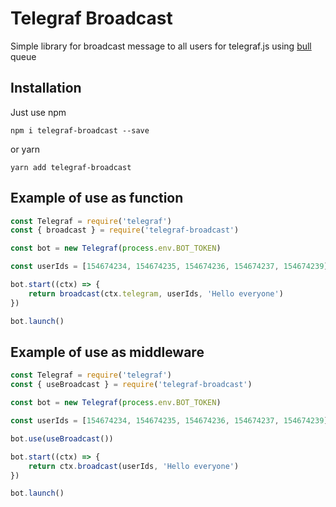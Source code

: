 # Telegraf Broadcast
Simple library for broadcast message to all users for telegraf.js using [bull](https://github.com/OptimalBits/bull) queue

## Installation
Just use npm

    npm i telegraf-broadcast --save
    
or yarn

    yarn add telegraf-broadcast
    
## Example of use as function

```javascript
const Telegraf = require('telegraf')
const { broadcast } = require('telegraf-broadcast')

const bot = new Telegraf(process.env.BOT_TOKEN)

const userIds = [154674234, 154674235, 154674236, 154674237, 154674239];

bot.start((ctx) => {
    return broadcast(ctx.telegram, userIds, 'Hello everyone')
})

bot.launch()
```

## Example of use as middleware

```javascript
const Telegraf = require('telegraf')
const { useBroadcast } = require('telegraf-broadcast')

const bot = new Telegraf(process.env.BOT_TOKEN)

const userIds = [154674234, 154674235, 154674236, 154674237, 154674239];

bot.use(useBroadcast())

bot.start((ctx) => {
    return ctx.broadcast(userIds, 'Hello everyone')
})

bot.launch()
```
